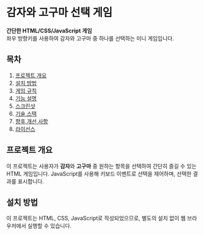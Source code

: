 # 감자와 고구마 선택 게임

**간단한 HTML/CSS/JavaScript 게임**  
좌우 방향키를 사용하여 감자와 고구마 중 하나를 선택하는 미니 게임입니다.

## 목차
1. [프로젝트 개요](#프로젝트-개요)
2. [설치 방법](#설치-방법)
3. [게임 규칙](#게임-규칙)
4. [기능 설명](#기능-설명)
5. [스크린샷](#스크린샷)
6. [기술 스택](#기술-스택)
7. [향후 개선 사항](#향후-개선-사항)
8. [라이선스](#라이선스)

## 프로젝트 개요
이 프로젝트는 사용자가 **감자**와 **고구마** 중 원하는 항목을 선택하여 간단히 즐길 수 있는 HTML 게임입니다. JavaScript를 사용해 키보드 이벤트로 선택을 제어하며, 선택한 결과를 표시합니다.

## 설치 방법
이 프로젝트는 HTML, CSS, JavaScript로 작성되었으므로, 별도의 설치 없이 웹 브라우저에서 실행할 수 있습니다.

